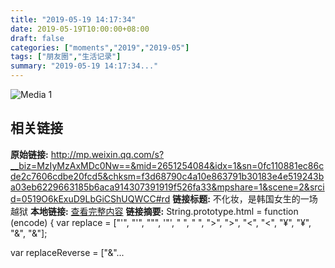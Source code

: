 ```yaml
---
title: "2019-05-19 14:17:34"
date: 2019-05-19T10:00:00+08:00
draft: false
categories: ["moments","2019","2019-05"]
tags: ["朋友圈","生活记录"]
summary: "2019-05-19 14:17:34..."
---
```


![Media 1](/Moments/photos/2019-05-19/201905191417340.jpg)

## 相关链接

**原始链接:** http://mp.weixin.qq.com/s?__biz=MzIyMzAxMDc0Nw==&mid=2651254084&idx=1&sn=0fc110881ec86cde2c7606cdbe20fcd5&chksm=f3d68790c4a10e863791b30183e4e519243ba03eb6229663185b6aca914307391919f526fa33&mpshare=1&scene=2&srcid=0519O6kExuD9LbGiCShUQWCC#rd
**链接标题:** 不化妆，是韩国女生的一场越狱
**本地链接:** [查看完整内容](/link_content/2019/05/2019-05-19/link_content/)
**链接摘要:** String.prototype.html = function (encode) {
  var replace = ["&#39;", "'", "&quot;", '"', "&nbsp;", " ", "&gt;", ">", "&lt;", "<", "&yen;", "¥", "&amp;", "&"];
 
 
 
 
 
  
  var replaceReverse = ["&"...

